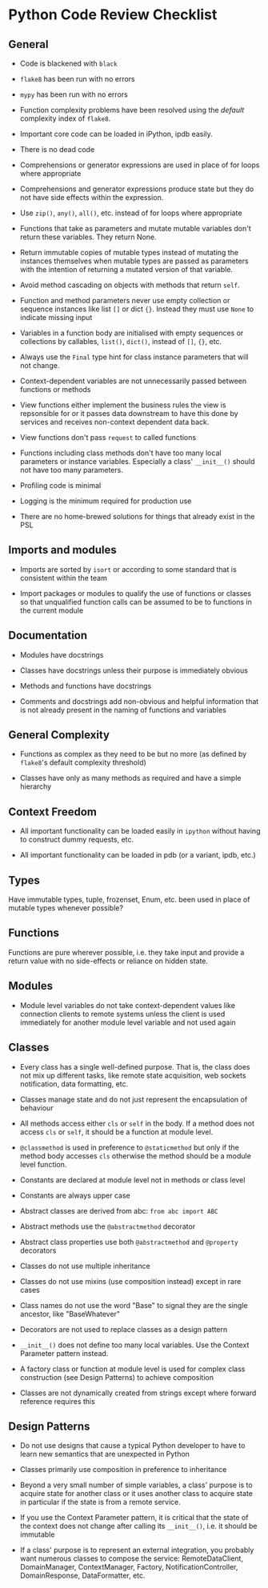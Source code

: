 # Python Code Review Checklist

## General

* Code is blackened with `black`

* `flake8` has been run with no errors

* `mypy` has been run with no errors

* Function complexity problems have been resolved using the *default*
  complexity index of `flake8`. 
  
* Important core code can be loaded in iPython, ipdb easily. 

* There is no dead code

* Comprehensions or generator expressions are used in place of for
  loops where appropriate

* Comprehensions and generator expressions produce state but they do
  not have side effects within the expression.

* Use `zip()`, `any()`, `all()`, etc. instead of for loops where
  appropriate

* Functions that take as parameters and mutate mutable variables don't
  return these variables. They return None. 
  
* Return immutable copies of mutable types instead of mutating the
  instances themselves when mutable types are passed as parameters
  with the intention of returning a mutated version of that variable.

* Avoid method cascading on objects with methods that return `self`. 

* Function and method parameters never use empty collection or sequence
  instances like list `[]` or dict `{}`. Instead they must use
  `None` to indicate missing input

* Variables in a function body are initialised with empty sequences or
  collections by callables, `list()`, `dict()`, instead of `[]`, `{}`,
  etc.

* Always use the `Final` type hint for class instance parameters that will
  not change.

* Context-dependent variables are not unnecessarily passed between
  functions or methods

* View functions either implement the business rules the view is
  repsonsible for or it passes data downstream to have this done by
  services and receives non-context dependent data back.

* View functions don't pass `request` to called functions

* Functions including class methods don't have too many local
  parameters or instance variables. Especially a class' `__init__()`
  should not have too many parameters.

* Profiling code is minimal

* Logging is the minimum required for production use

* There are no home-brewed solutions for things that already exist in
  the PSL

## Imports and modules

* Imports are sorted by `isort` or according to some standard that is
  consistent within the team

* Import packages or modules to qualify the use of functions or
  classes so that unqualified function calls can be assumed to be to
  functions in the current module

## Documentation

* Modules have docstrings

* Classes have docstrings unless their purpose is immediately obvious

* Methods and functions have docstrings

* Comments and docstrings add non-obvious and helpful information that
  is not already present in the naming of functions and variables

## General Complexity

* Functions as complex as they need to be but no more (as defined by
  `flake8`'s default complexity threshold)

* Classes have only as many methods as required and have a simple hierarchy

## Context Freedom

* All important functionality can be loaded easily in `ipython` without having to
  construct dummy requests, etc.

* All important functionality can be loaded in pdb (or a variant, ipdb, etc.)

## Types

Have immutable types, tuple, frozenset, Enum, etc. been used in place
of mutable types whenever possible?

## Functions

Functions are pure wherever possible, i.e. they take input and provide
a return value with no side-effects or reliance on hidden state.

## Modules

* Module level variables do not take context-dependent values like
  connection clients to remote systems unless the client is used
  immediately for another module level variable and not used again

## Classes

* Every class has a single well-defined purpose. That is, the class
  does not mix up different tasks, like remote state acquisition, web
  sockets notification, data formatting, etc.

* Classes manage state and do not just represent the encapsulation of behaviour

* All methods access either `cls` or `self` in the body. If a method does
  not access `cls` or `self`, it should be a function at module level.

* `@classmethod` is used in preference to `@staticmethod` but only if the
  method body accesses `cls` otherwise the method should be a module
  level function.

* Constants are declared at module level not in methods or class level

* Constants are always upper case

* Abstract classes are derived from abc: `from abc import ABC`

* Abstract methods use the `@abstractmethod` decorator

* Abstract class properties use both `@abstractmethod` and `@property` decorators

* Classes do not use multiple inheritance 

* Classes do not use mixins (use composition instead) except in rare cases

* Class names do not use the word "Base" to signal they are the single
  ancestor, like "BaseWhatever"

* Decorators are not used to replace classes as a design pattern

* `__init__()` does not define too many local variables. Use the
  Context Parameter pattern instead.

* A factory class or function at module level is used for complex
  class construction (see Design Patterns) to achieve composition

* Classes are not dynamically created from strings except where
  forward reference requires this

## Design Patterns

* Do not use designs that cause a typical Python developer to have to
  learn new semantics that are unexpected in Python

* Classes primarily use composition in preference to inheritance

* Beyond a very small number of simple variables, a class' purpose is
  to acquire state for another class or it uses another class to
  acquire state in particular if the state is from a remote service.

* If you use the Context Parameter pattern, it is critical that the state of the
  context does not change after calling its `__init__()`, i.e. it
  should be immutable

* If a class' purpose is to represent an external integration, you
  probably want numerous classes to compose the service:
  RemoteDataClient, DomainManager, ContextManager, Factory,
  NotificationController, DomainResponse, DataFormatter, etc.




